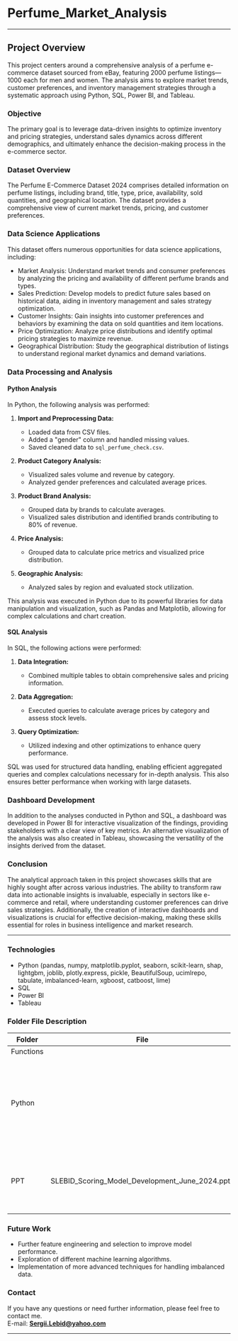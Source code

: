 # Perfume_Market_Analysis


---

## Project Overview

This project centers around a comprehensive analysis of a perfume e-commerce dataset sourced from eBay, featuring 2000 perfume listings—1000 each for men and women. The analysis aims to explore market trends, customer preferences, and inventory management strategies through a systematic approach using Python, SQL, Power BI, and Tableau.

### Objective

The primary goal is to leverage data-driven insights to optimize inventory and pricing strategies, understand sales dynamics across different demographics, and ultimately enhance the decision-making process in the e-commerce sector.

### Dataset Overview

The Perfume E-Commerce Dataset 2024 comprises detailed information on perfume listings, including brand, title, type, price, availability, sold quantities, and geographical location. The dataset provides a comprehensive view of current market trends, pricing, and customer preferences.

### Data Science Applications

This dataset offers numerous opportunities for data science applications, including:

- Market Analysis: Understand market trends and consumer preferences by analyzing the pricing and availability of different perfume brands and types.
- Sales Prediction: Develop models to predict future sales based on historical data, aiding in inventory management and sales strategy optimization.
- Customer Insights: Gain insights into customer preferences and behaviors by examining the data on sold quantities and item locations.
- Price Optimization: Analyze price distributions and identify optimal pricing strategies to maximize revenue.
- Geographical Distribution: Study the geographical distribution of listings to understand regional market dynamics and demand variations.

### Data Processing and Analysis

#### Python Analysis

In Python, the following analysis was performed:

1. **Import and Preprocessing Data:**
   - Loaded data from CSV files.
   - Added a "gender" column and handled missing values.
   - Saved cleaned data to `sql_perfume_check.csv`.

2. **Product Category Analysis:**
   - Visualized sales volume and revenue by category.
   - Analyzed gender preferences and calculated average prices.

3. **Product Brand Analysis:**
   - Grouped data by brands to calculate averages.
   - Visualized sales distribution and identified brands contributing to 80% of revenue.

4. **Price Analysis:**
   - Grouped data to calculate price metrics and visualized price distribution.

5. **Geographic Analysis:**
   - Analyzed sales by region and evaluated stock utilization.

This analysis was executed in Python due to its powerful libraries for data manipulation and visualization, such as Pandas and Matplotlib, allowing for complex calculations and chart creation.

#### SQL Analysis

In SQL, the following actions were performed:

1. **Data Integration:**
   - Combined multiple tables to obtain comprehensive sales and pricing information.

2. **Data Aggregation:**
   - Executed queries to calculate average prices by category and assess stock levels.

3. **Query Optimization:**
   - Utilized indexing and other optimizations to enhance query performance.

SQL was used for structured data handling, enabling efficient aggregated queries and complex calculations necessary for in-depth analysis. This also ensures better performance when working with large datasets.

### Dashboard Development

In addition to the analyses conducted in Python and SQL, a dashboard was developed in Power BI for interactive visualization of the findings, providing stakeholders with a clear view of key metrics. An alternative visualization of the analysis was also created in Tableau, showcasing the versatility of the insights derived from the dataset.

### Conclusion

The analytical approach taken in this project showcases skills that are highly sought after across various industries. The ability to transform raw data into actionable insights is invaluable, especially in sectors like e-commerce and retail, where understanding customer preferences can drive sales strategies. Additionally, the creation of interactive dashboards and visualizations is crucial for effective decision-making, making these skills essential for roles in business intelligence and market research.

---

### Technologies

- Python (pandas, numpy, matplotlib.pyplot, seaborn, scikit-learn, shap, lightgbm, joblib, plotly.express, pickle, BeautifulSoup, ucimlrepo, tabulate, imbalanced-learn, xgboost, catboost, lime)
- SQL
- Power BI
- Tableau

### Folder File Description

| Folder | File | Description |
|-----------------|-----------------|-----------------|
| Functions |  | |
| Python | | Jupyter notebook - the process of cleaning, transforming, and analyzing the original data with visualizations |
| PPT | SLEBID_Scoring_Model_Development_June_2024.pptx | Project Presentation in PowerPoint Format [Presentation Slides](https://docs.google.com/presentation/d/178v7TiIdxXEeY77qPhUNx4hxJFgdtN40MWnh_xNDoOU/edit?usp=sharing). |

### Future Work

- Further feature engineering and selection to improve model performance.
- Exploration of different machine learning algorithms.
- Implementation of more advanced techniques for handling imbalanced data.

### Contact

If you have any questions or need further information, please feel free to contact me.  
E-mail: **Sergii.Lebid@yahoo.com**



---

